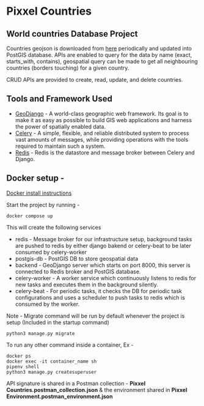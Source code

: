 # Pixxel Countries

## World countries Database Project

Countries geojson is downloaded from [here](https://datahub.io/core/geo-countries#resource-geo-countries_zip) periodically and updated into PostGIS database. 
APIs are enabled to query for the data by name (exact, starts_with, contains), geospatial query can be made to get all neighbouring countries (borders touching) for a given country. 

CRUD APIs are provided to create, read, update, and delete countries.


## Tools and Framework Used 
* [GeoDjango](https://docs.djangoproject.com/en/4.1/ref/contrib/gis/) - A world-class geographic web framework. Its goal is to make it as easy as possible to build GIS web applications and harness the power of spatially enabled data.
* [Celery](https://docs.celeryq.dev/en/stable/django/first-steps-with-django.html) - A simple, flexible, and reliable distributed system to process vast amounts of messages, while providing operations with the tools required to maintain such a system.
* [Redis](https://redis.io/) - Redis is the datastore and message broker between Celery and Django.


## Docker setup -

[Docker install instructions](https://docs.docker.com/engine/install/)

Start the project by running - 

```
docker compose up
```

This will create the following services 
* redis - Message broker for our infrastructure setup, background tasks are pushed to redis by either django bakend or celery-beat to be later consumed by celery-worker
* postgis-db - PostGIS DB to store geospatial data
* backend - GeoDjango server which starts on port 8000, this server is connected to Redis broker and PostGIS database.
* celery-worker - A worker service which continuously listens to redis for new tasks and executes them in the background silently.
* celery-beat - For periodic tasks, it checks the DB for periodic task configurations and uses a scheduler to push tasks to redis which is consumed by the worker.


Note - Migrate command will be run by default whenever the project is setup (Included in the startup command)
```
python3 manage.py migrate
```

To run any other command inside a container, Ex -
```
docker ps
docker exec -it container_name sh
pipenv shell
python3 manage.py createsuperuser
```

API signature is shared in a Postman collection - **Pixxel Countries.postman_collection.json** & the environment shared in **Pixxel Environment.postman_environment.json**

